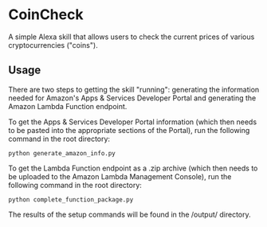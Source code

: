 # CoinCheck
A simple Alexa skill that allows users to check the current prices of various cryptocurrencies ("coins").

## Usage
There are two steps to getting the skill "running": generating the information needed for Amazon's Apps & Services Developer Portal and generating the Amazon Lambda Function endpoint.

To get the Apps & Services Developer Portal information (which then needs to be pasted into the appropriate sections of the Portal), run the following command in the root directory:
```
python generate_amazon_info.py
```

To get the Lambda Function endpoint as a .zip archive (which then needs to be uploaded to the Amazon Lambda Management Console), run the following command in the root directory: 
```
python complete_function_package.py
```

The results of the setup commands will be found in the /output/ directory.